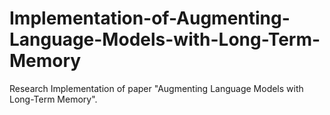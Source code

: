 # Implementation-of-Augmenting-Language-Models-with-Long-Term-Memory
Research Implementation of paper "Augmenting Language Models with Long-Term Memory".
